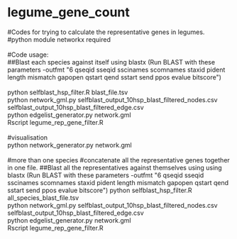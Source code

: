 # legume_gene_count
#Codes for trying to calculate the representative genes in legumes. <br>
#python module networkx required<br>
<br>
#Code usage:<br>
##Blast each species against itself using blastx (Run BLAST with these parameters -outfmt "6 qseqid sseqid sscinames scomnames staxid pident length mismatch gapopen qstart qend sstart send ppos evalue bitscore")<br>
<br>
python selfblast_hsp_filter.R blast_file.tsv<br>
python network_gml.py selfblast_output_10hsp_blast_filtered_nodes.csv selfblast_output_10hsp_blast_filtered_edge.csv<br>
python edgelist_generator.py network.gml<br>
Rscript legume_rep_gene_filter.R<br><br>
#visualisation<br>
python network_generator.py network.gml <br><br>
#more than one species
#concatenate all the representative genes together in one file.
##Blast all the representatives against themselves using using blastx (Run BLAST with these parameters -outfmt "6 qseqid sseqid sscinames scomnames staxid pident length mismatch gapopen qstart qend sstart send ppos evalue bitscore")
python selfblast_hsp_filter.R all_species_blast_file.tsv<br>
python network_gml.py selfblast_output_10hsp_blast_filtered_nodes.csv selfblast_output_10hsp_blast_filtered_edge.csv<br>
python edgelist_generator.py network.gml<br>
Rscript legume_rep_gene_filter.R<br>
